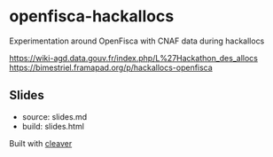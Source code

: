 # openfisca-hackallocs
Experimentation around OpenFisca with CNAF data during hackallocs

https://wiki-agd.data.gouv.fr/index.php/L%27Hackathon_des_allocs
https://bimestriel.framapad.org/p/hackallocs-openfisca

## Slides

- source: slides.md
- build: slides.html

Built with [cleaver](https://github.com/jdan/cleaver)

